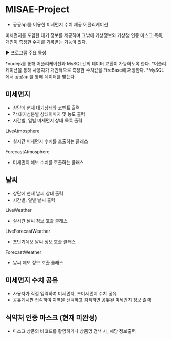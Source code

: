 ﻿# MISAE-Project

 * 공공api를 이용한 미세먼지 수치 제공 어플리케이션
 
  미세먼지를 포함한 대기 정보를 제공하며 그밖에 기상정보와 기상청 인증 마스크 목록, 개인이 측정한 수치를 기록받는 기능이 있다.

▶ 프로그램 주요 특성

 *nodejs를 통해 어플리케이션과 MySQL간의 데이터 교환이 가능하도록 한다.
 *어플리케이션을 통해 사용자가 개인적으로 측정한 수치값을 FireBase에 저장한다.
 *MySQL에서 공공api를 통해 데이터를 받는다.

## 미세먼지 

 * 상단에 현재 대기상태와 코멘트 출력
 * 각 대기성분별 상태이미지 및 농도 출력
 * 시간별, 일별 미세먼지 상태 목록 출력

LiveAtmosphere

 - 실시간 미세먼지 수치를 호출하는 클래스

ForecastAtmosphere

- 미세먼지 예보 수치를 호출하는 클래스

## 날씨

 * 상단에 현재 날씨 상태 출력
 * 시간별, 일별 날씨 출력

LiveWeather

 - 실시간 날씨 정보 호출 클래스

LiveForecastWeather

 - 초단기예보 날씨 정보 호출 클래스

ForecastWeather

 - 날씨 예보 정보 호출 클래스
 
## 미세먼지 수치 공유
 
 * 사용자가 직접 입력하여 미세먼지, 초미세먼지 수치 공유
 * 공유게시판 접속하여 지역을 선택하고 검색하면 공유된 미세먼지 정보 출력
 
## 식약처 인증 마스크 (현재 미완성)

 * 마스크 상품의 바코드를 촬영하거나 상품명 검색 시, 해당 정보출력
 
